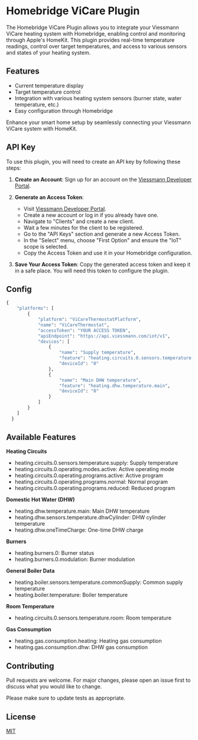 # Homebridge ViCare Plugin

The Homebridge ViCare Plugin allows you to integrate your Viessmann ViCare heating system with Homebridge, enabling control and monitoring through Apple's HomeKit. This plugin provides real-time temperature readings, control over target temperatures, and access to various sensors and states of your heating system.

## Features

- Current temperature display
- Target temperature control
- Integration with various heating system sensors (burner state, water temperature, etc.)
- Easy configuration through Homebridge

Enhance your smart home setup by seamlessly connecting your Viessmann ViCare system with HomeKit.

## API Key

To use this plugin, you will need to create an API key by following these steps:

1. **Create an Account**: Sign up for an account on the [Viessmann Developer Portal](https://app.developer.viessmann.com/).

2. **Generate an Access Token**:
    - Visit [Viessmann Developer Portal](https://app.developer.viessmann.com/).
    - Create a new account or log in if you already have one.
    - Navigate to "Clients" and create a new client.
    - Wait a few minutes for the client to be registered.
    - Go to the "API Keys" section and generate a new Access Token.
    - In the "Select" menu, choose "First Option" and ensure the "IoT" scope is selected.
    - Copy the Access Token and use it in your Homebridge configuration.

3. **Save Your Access Token**: Copy the generated access token and keep it in a safe place. You will need this token to configure the plugin.


## Config

```python
{
    "platforms": [
        {
            "platform": "ViCareThermostatPlatform",
            "name": "ViCareThermostat",
            "accessToken": "YOUR ACCESS TOKEN",
            "apiEndpoint": "https://api.viessmann.com/iot/v1",
            "devices": [
                {
                    "name": "Supply temperature",
                    "feature": "heating.circuits.0.sensors.temperature.supply",
                    "deviceId": "0"
                },
                {
                    "name": "Main DHW temperature",
                    "feature": "heating.dhw.temperature.main",
                    "deviceId": "0"
                }
            ]
        }
    ]
  }
```

## Available Features

**Heating Circuits**

- heating.circuits.0.sensors.temperature.supply: Supply temperature
- heating.circuits.0.operating.modes.active: Active operating mode
- heating.circuits.0.operating.programs.active: Active program
- heating.circuits.0.operating.programs.normal: Normal program
- heating.circuits.0.operating.programs.reduced: Reduced program

**Domestic Hot Water (DHW)**

- heating.dhw.temperature.main: Main DHW temperature
- heating.dhw.sensors.temperature.dhwCylinder: DHW cylinder temperature
- heating.dhw.oneTimeCharge: One-time DHW charge

**Burners**

- heating.burners.0: Burner status
- heating.burners.0.modulation: Burner modulation

**General Boiler Data**

- heating.boiler.sensors.temperature.commonSupply: Common supply temperature
- heating.boiler.temperature: Boiler temperature

**Room Temperature**

- heating.circuits.0.sensors.temperature.room: Room temperature

**Gas Consumption**

- heating.gas.consumption.heating: Heating gas consumption
- heating.gas.consumption.dhw: DHW gas consumption

## Contributing

Pull requests are welcome. For major changes, please open an issue first
to discuss what you would like to change.

Please make sure to update tests as appropriate.

## License

[MIT](https://choosealicense.com/licenses/mit/)
